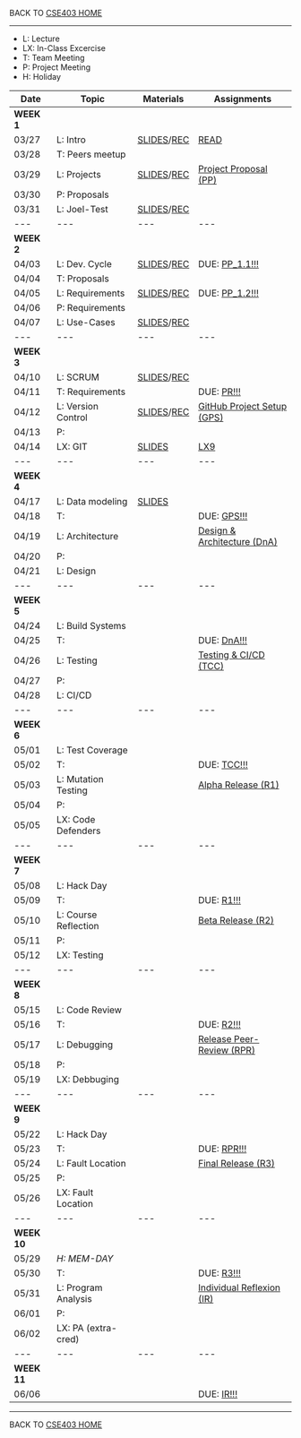 BACK TO [CSE403 HOME](README.md)

---

  - L: Lecture
  - LX: In-Class Excercise
  - T: Team Meeting
  - P: Project Meeting
  - H: Holiday

|	Date	|	Topic	    	|	Materials	|	Assignments	|
|	---		| 	---		    	|	---			|	---			|
|**WEEK 1**												|
|	03/27	|	L: Intro		|	[SLIDES](material/1-Course_Intro.pdf)/[REC](https://canvas.uw.edu/files/104229052/)	|	[READ](https://ethics.acm.org/code-of-ethics/software-engineering-code/) |
|	03/28	|	T: Peers meetup	|		|		|
|	03/29	|	L: Projects 	|	[SLIDES](material/2-TheProject.pdf)/[REC](https://canvas.uw.edu/files/104342875/)	|	[Project Proposal (PP)](../../project/01_project_proposal.md)	|
|	03/30	|	P: Proposals	|		|		|
|	03/31	|	L: Joel-Test	|	[SLIDES](material/3-JoelTest.pdf)/[REC](https://canvas.uw.edu/files/104436108/)	|		|
|	---		| 	---		    	|	---			|	---			|
|**WEEK 2**												|
|	04/03	|	L: Dev. Cycle	|	[SLIDES](material/4-SDLC.pdf)/[REC](https://canvas.uw.edu/files/104542430/)	|	DUE: [PP_1.1!!!](https://canvas.uw.edu/courses/1633262/assignments/8171250)	|
|	04/04	|	T: Proposals	|		|
|	04/05	|	L: Requirements	|	[SLIDES](material/5-Requirements.pdf)/[REC](https://canvas.uw.edu/files/104637504/) | DUE: [PP_1.2!!!](https://canvas.uw.edu/courses/1633262/assignments/8171377)	|	[Project Requirements (PR)](../../project/02_project_requirements.md)	|
|	04/06	|	P: Requirements	|		|		|
|	04/07	|	L: Use-Cases	|	[SLIDES](material/6-UseCases.pdf)/[REC](https://canvas.uw.edu/files/104730698/)		|		|
|	---		| 	---		    	|	---			|	---			|
|**WEEK 3**												|
|	04/10	|	L: SCRUM  |	[SLIDES](material/7-Scrum.pdf)/[REC](https://canvas.uw.edu/files/104872513/)	|		|
|	04/11	|	T: Requirements	|		|	DUE: [PR!!!](https://canvas.uw.edu/courses/1633262/assignments/8173719)	|
|	04/12	|	L: Version Control |	[SLIDES](material/8-VersionControl.pdf)/[REC](https://canvas.uw.edu/files/104933832/)	|	[GitHub Project Setup (GPS)](../../project/03_project_github_setup.md)	|
|	04/13	|	P: 	|			|		|
|	04/14	|	LX: GIT		|	[SLIDES](material/9-GitPractice.pdf)	|	[LX9](https://canvas.uw.edu/courses/1633262/assignments/8309921)	|
|	---		| 	---		    	|	---			|	---			|
|**WEEK 4**												|
|	04/17	|	L: Data modeling  | [SLIDES](material/10-DataModeling.pdf)	|		|
|	04/18	|	T:		|		|	DUE: [GPS!!!](https://canvas.uw.edu/courses/1633262/assignments/8174312)	|
|	04/19	|	L: Architecture	|		|	[Design & Architecture (DnA)](../../project/04_project_design.md)	|
|	04/20	|	P: 		|		|		|
|	04/21	|	L: Design		|		|		|
|	---		| 	---		    	|	---			|	---			|
|**WEEK 5**												|
|	04/24	|	L: Build Systems	|		|		|
|	04/25	|	T: 		|		|	DUE: [DnA!!!](https://canvas.uw.edu/courses/1633262/assignments/8174317)	|
|	04/26	|	L: Testing	|		|	[Testing & CI/CD (TCC)](../../project/05_project_testing.md)	|
|	04/27	|	P: 		|		|		|
|	04/28	|	L: CI/CD	|		|		|
|	---		| 	---		    |	---			|	---			|
|**WEEK 6**												|
|	05/01	|	L: Test Coverage	|		|		|
|	05/02	|	T: 	|		|	DUE: [TCC!!!](https://canvas.uw.edu/courses/1633262/assignments/8174421)	|
|	05/03	|	L: Mutation Testing	|		|	[Alpha Release (R1)](../../project/06_project_r1.md)	|
|	05/04	|	P:	|		|		|
|	05/05	|	LX: Code Defenders	|		|		|
|	---		| 	---		    |	---			|	---			|
|**WEEK 7**												|
|	05/08	|	L: Hack Day	|		|		|
|	05/09	|	T:	|		|	DUE: [R1!!!](https://canvas.uw.edu/courses/1633262/assignments/8176711)	|
|	05/10	|	L: Course Reflection	|		|	[Beta Release (R2)](../../project/07_project_r2.md)	|
|	05/11	|	P:	|		|		|
|	05/12	|	LX: Testing	|		|		|
|	---		| 	---		    |	---			|	---			|
|**WEEK 8**												|
|	05/15	|	L: Code Review	|		|		|
|	05/16	|	T:	|		|	DUE: [R2!!!](https://canvas.uw.edu/courses/1633262/assignments/8176832)	|
|	05/17	|	L: Debugging	|		|	[Release Peer-Review (RPR)](../../PROJECT/08_project_peer_review.md)	|
|	05/18	|	P:	|		|		|
|	05/19	|	LX: Debbuging	|		|		|
|	---		| 	---		    |	---			|	---			|
|**WEEK 9**												|
|	05/22	|	L: Hack Day	|		|		|
|	05/23	|	T:	|		|	DUE: [RPR!!!](https://canvas.uw.edu/courses/1633262/assignments/8176948)	|
|	05/24	|	L: Fault Location	|		|	[Final Release (R3)](../../project/09_project_r3.md)	|
|	05/25	|	P:	|		|		|
|	05/26	|	LX: Fault Location	|		|		|
|	---		| 	---		    |	---			|	---			|
|**WEEK 10**											|
|	05/29	|	*H: MEM-DAY*	|		|		|
|	05/30	|	T:	|		|	DUE: [R3!!!](https://canvas.uw.edu/courses/1633262/assignments/8176962)	|
|	05/31	|	L: Program Analysis	|		|	[Individual Reflexion (IR)](../../project/10_project_reflection.md)	|
|	06/01	|	P:	|		|		|
|	06/02	|	LX: PA (extra-cred)	|		|		|
|	---		| 	---		    |	---			|	---			|
|**WEEK 11**											|
|	06/06	|		|		|	DUE: [IR!!!](https://canvas.uw.edu/courses/1633262/assignments/8177003)	|

---

BACK TO [CSE403 HOME](README.md)
